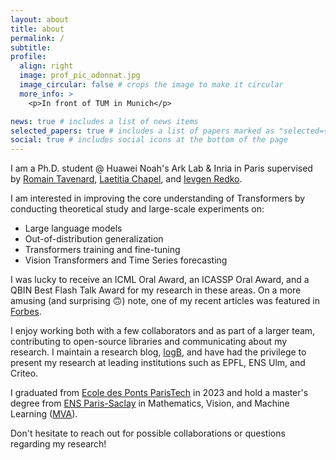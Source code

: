```yaml
---
layout: about
title: about
permalink: /
subtitle: 
profile:
  align: right
  image: prof_pic_odonnat.jpg
  image_circular: false # crops the image to make it circular
  more_info: >
    <p>In front of TUM in Munich</p>

news: true # includes a list of news items
selected_papers: true # includes a list of papers marked as "selected={true}"
social: true # includes social icons at the bottom of the page
---
```

I am a Ph.D. student @ Huawei Noah's Ark Lab & Inria in Paris supervised by <a href="https://rtavenar.github.io/research/bio.html">Romain Tavenard</a>, <a href="https://people.irisa.fr/Laetitia.Chapel/">Laetitia Chapel</a>, and <a href="https://ievred.github.io/">Ievgen Redko</a>. 

I am interested in improving the core understanding of Transformers by conducting theoretical study and large-scale experiments on:
- Large language models
- Out-of-distribution generalization
- Transformers training and fine-tuning
- Vision Transformers and Time Series forecasting

I was lucky to receive an ICML Oral Award, an ICASSP Oral Award, and a QBIN Best Flash Talk Award for my research in these areas. On a more amusing (and surprising 🙃) note, one of my recent articles was featured in <a href="https://www.forbes.com/sites/lanceeliot/2024/11/11/revealing-secrets-of-large-language-models-and-generative-ai-via-old-fashioned-markov-chain-mathematics/">Forbes</a>.

I enjoy working both with a few collaborators and as part of a larger team, contributing to open-source libraries and communicating about my research. I maintain a research blog, <a href="https://logb-research.github.io/">logB<a/>, and have had the privilege to present my research at leading institutions such as EPFL, ENS Ulm, and Criteo. 

I graduated from [Ecole des Ponts ParisTech](https://en.wikipedia.org/wiki/%C3%89cole_des_ponts_ParisTech) in 2023 and hold a master's degree from [ENS Paris-Saclay](https://ens-paris-saclay.fr/) in Mathematics, Vision, and Machine Learning ([MVA](https://www.master-mva.com/)).

Don't hesitate to reach out for possible collaborations or questions regarding my research!


